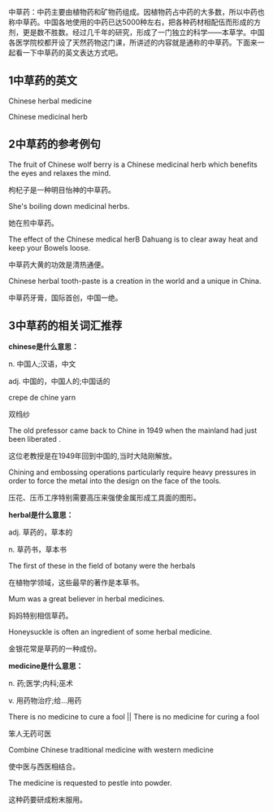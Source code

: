 
中草药：中药主要由植物药和矿物药组成。因植物药占中药的大多数，所以中药也称中草药。中国各地使用的中药已达5000种左右，把各种药材相配伍而形成的方剂，更是数不胜数。经过几千年的研究，形成了一门独立的科学——本草学。中国各医学院校都开设了天然药物这门课，所讲述的内容就是通称的中草药。下面来一起看一下中草药的英文表达方式吧。

## 1中草药的英文

Chinese herbal medicine

Chinese medicinal herb

## 2中草药的参考例句

The fruit of Chinese wolf berry is a Chinese medicinal herb which benefits the eyes and relaxes the mind.

枸杞子是一种明目怡神的中草药。

She's boiling down medicinal herbs.

她在煎中草药。

The effect of the Chinese medical herB Dahuang is to clear away heat and keep your Bowels loose.

中草药大黄的功效是清热通便。

Chinese herbal tooth-paste is a creation in the world and a unique in China.

中草药牙膏，国际首创，中国一绝。

## 3中草药的相关词汇推荐

**chinese是什么意思：**

n. 中国人;汉语，中文

adj. 中国的，中国人的;中国话的

crepe de chine yarn

双绉纱

The old prefessor came back to Chine in 1949 when the mainland had just been liberated .

这位老教授是在1949年回到中国的,当时大陆刚解放。

Chining and embossing operations particularly require heavy pressures in order to force the metal into the design on the face of the tools.

压花、压币工序特别需要高压来强使金属形成工具面的图形。

**herbal是什么意思：**

adj. 草药的，草本的

n. 草药书，草本书

The first of these in the field of botany were the herbals

在植物学领域，这些最早的著作是本草书。

Mum was a great believer in herbal medicines.

妈妈特别相信草药。

Honeysuckle is often an ingredient of some herbal medicine.

金银花常是草药的一种成份。

**medicine是什么意思：**

n. 药;医学;内科;巫术

v. 用药物治疗;给…用药

There is no medicine to cure a fool || There is no medicine for curing a fool

笨人无药可医

Combine Chinese traditional medicine with western medicine

使中医与西医相结合。

The medicine is requested to pestle into powder.

这种药要研成粉末服用。
